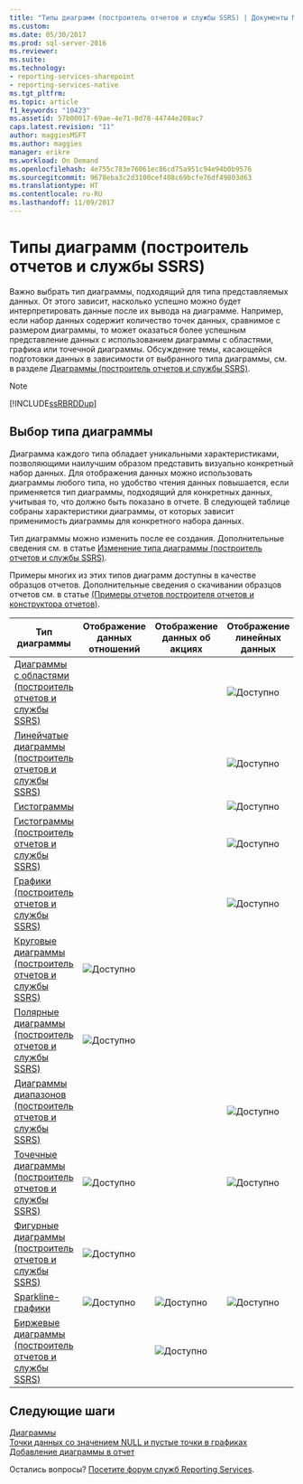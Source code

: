 ```yaml
---
title: "Типы диаграмм (построитель отчетов и службы SSRS) | Документы Майкрософт"
ms.custom: 
ms.date: 05/30/2017
ms.prod: sql-server-2016
ms.reviewer: 
ms.suite: 
ms.technology:
- reporting-services-sharepoint
- reporting-services-native
ms.tgt_pltfrm: 
ms.topic: article
f1_keywords: "10423"
ms.assetid: 57b00017-69ae-4e71-8d78-44744e208ac7
caps.latest.revision: "11"
author: maggiesMSFT
ms.author: maggies
manager: erikre
ms.workload: On Demand
ms.openlocfilehash: 4e755c783e76061ec86cd75a951c94e94b0b9576
ms.sourcegitcommit: 9678eba3c2d3100cef408c69bcfe76df49803d63
ms.translationtype: HT
ms.contentlocale: ru-RU
ms.lasthandoff: 11/09/2017
---
```

# <a name="chart-types-report-builder-and-ssrs"></a>Типы диаграмм (построитель отчетов и службы SSRS)

Важно выбрать тип диаграммы, подходящий для типа представляемых данных. От этого зависит, насколько успешно можно будет интерпретировать данные после их вывода на диаграмме. Например, если набор данных содержит количество точек данных, сравнимое с размером диаграммы, то может оказаться более успешным представление данных с использованием диаграммы с областями, графика или точечной диаграммы. Обсуждение темы, касающейся подготовки данных в зависимости от выбранного типа диаграммы, см. в разделе [Диаграммы (построитель отчетов и службы SSRS)](../../reporting-services/report-design/charts-report-builder-and-ssrs.md).  
  
> [!NOTE]  
>  [!INCLUDE[ssRBRDDup](../../includes/ssrbrddup-md.md)]  
  
## <a name="choosing-a-chart-type"></a>Выбор типа диаграммы  
 Диаграмма каждого типа обладает уникальными характеристиками, позволяющими наилучшим образом представить визуально конкретный набор данных. Для отображения данных можно использовать диаграммы любого типа, но удобство чтения данных повышается, если применяется тип диаграммы, подходящий для конкретных данных, учитывая то, что должно быть показано в отчете. В следующей таблице собраны характеристики диаграммы, от которых зависит применимость диаграммы для конкретного набора данных.  
  
 Тип диаграммы можно изменить после ее создания. Дополнительные сведения см. в статье [Изменение типа диаграммы (построитель отчетов и службы SSRS)](../../reporting-services/report-design/change-a-chart-type-report-builder-and-ssrs.md).  
  
 Примеры многих из этих типов диаграмм доступны в качестве образцов отчетов. Дополнительные сведения о скачивании образцов отчетов см. в статье [(Примеры отчетов построителя отчетов и конструктора отчетов)](http://go.microsoft.com/fwlink/?LinkId=198283).  
  
|Тип диаграммы|Отображение данных отношений|Отображение данных об акциях|Отображение линейных данных|Отображение многозначных данных|  
|----------------|------------------------|------------------------|-------------------------|-------------------------------|  
|[Диаграммы с областями (построитель отчетов и службы SSRS)](../../reporting-services/report-design/area-charts-report-builder-and-ssrs.md)|||![Доступно](../../reporting-services/report-data/media/greencheck.gif "Доступно")||  
|[Линейчатые диаграммы (построитель отчетов и службы SSRS)](../../reporting-services/report-design/bar-charts-report-builder-and-ssrs.md)|||![Доступно](../../reporting-services/report-data/media/greencheck.gif "Доступно")||  
|[Гистограммы](../../reporting-services/report-design/sparklines-and-data-bars-report-builder-and-ssrs.md)|||![Доступно](../../reporting-services/report-data/media/greencheck.gif "Доступно")||  
|[Гистограммы (построитель отчетов и службы SSRS)](../../reporting-services/report-design/column-charts-report-builder-and-ssrs.md)|||![Доступно](../../reporting-services/report-data/media/greencheck.gif "Доступно")||  
|[Графики (построитель отчетов и службы SSRS)](../../reporting-services/report-design/line-charts-report-builder-and-ssrs.md)|||![Доступно](../../reporting-services/report-data/media/greencheck.gif "Доступно")||  
|[Круговые диаграммы (построитель отчетов и службы SSRS)](../../reporting-services/report-design/pie-charts-report-builder-and-ssrs.md)|![Доступно](../../reporting-services/report-data/media/greencheck.gif "Доступно")||||  
|[Полярные диаграммы (построитель отчетов и службы SSRS)](../../reporting-services/report-design/polar-charts-report-builder-and-ssrs.md)|![Доступно](../../reporting-services/report-data/media/greencheck.gif "Доступно")||||  
|[Диаграммы диапазонов (построитель отчетов и службы SSRS)](../../reporting-services/report-design/range-charts-report-builder-and-ssrs.md)|||![Доступно](../../reporting-services/report-data/media/greencheck.gif "Доступно")|![Доступно](../../reporting-services/report-data/media/greencheck.gif "Доступно")|  
|[Точечные диаграммы (построитель отчетов и службы SSRS)](../../reporting-services/report-design/scatter-charts-report-builder-and-ssrs.md)|![Доступно](../../reporting-services/report-data/media/greencheck.gif "Доступно")||![Доступно](../../reporting-services/report-data/media/greencheck.gif "Доступно")||  
|[Фигурные диаграммы (построитель отчетов и службы SSRS)](../../reporting-services/report-design/shape-charts-report-builder-and-ssrs.md)|![Доступно](../../reporting-services/report-data/media/greencheck.gif "Доступно")||||  
|[Sparkline-графики](../../reporting-services/report-design/sparklines-and-data-bars-report-builder-and-ssrs.md)|![Доступно](../../reporting-services/report-data/media/greencheck.gif "Доступно")|![Доступно](../../reporting-services/report-data/media/greencheck.gif "Доступно")|![Доступно](../../reporting-services/report-data/media/greencheck.gif "Доступно")|![Доступно](../../reporting-services/report-data/media/greencheck.gif "Доступно")|  
|[Биржевые диаграммы (построитель отчетов и службы SSRS)](../../reporting-services/report-design/stock-charts-report-builder-and-ssrs.md)||![Доступно](../../reporting-services/report-data/media/greencheck.gif "Доступно")||![Доступно](../../reporting-services/report-data/media/greencheck.gif "Доступно")|  

## <a name="next-steps"></a>Следующие шаги

[Диаграммы](../../reporting-services/report-design/charts-report-builder-and-ssrs.md)   
[Точки данных со значением NULL и пустые точки в графиках](../../reporting-services/report-design/empty-and-null-data-points-in-charts-report-builder-and-ssrs.md)   
[Добавление диаграммы в отчет](../../reporting-services/report-design/add-a-chart-to-a-report-report-builder-and-ssrs.md)  

Остались вопросы? [Посетите форум служб Reporting Services](http://go.microsoft.com/fwlink/?LinkId=620231).
